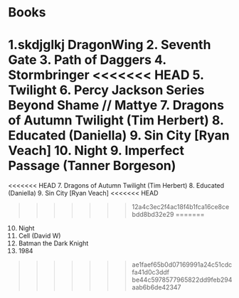 # Books
1.skdjglkj DragonWing
2. Seventh Gate
3. Path of Daggers
4. Stormbringer
<<<<<<< HEAD
5. Twilight
6. Percy Jackson Series
Beyond Shame // Mattye
7. Dragons of Autumn Twilight (Tim Herbert)
8. Educated (Daniella)
9. Sin City [Ryan Veach]
10. Night
9. Imperfect Passage (Tanner Borgeson)
=======
<<<<<<< HEAD
7. Dragons of Autumn Twilight (Tim Herbert)
8. Educated (Daniella)
9. Sin City [Ryan Veach]
<<<<<<< HEAD
>>>>>>> 12a4c3ec2f4ac18f4b1fca16ce8cebdd8bd32e29
=======
10. Night
11. Cell (David W)
12. Batman the Dark Knight
13. 1984
>>>>>>> ae1faef65b0d07169991a24c51cdcfa41d0c3ddf
>>>>>>> be44c5978577965822dd9feb294aab6b6de42347
